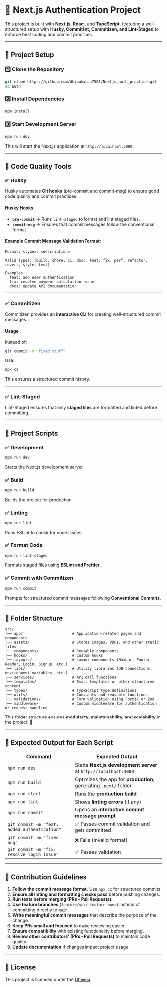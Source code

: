 # 🚀 Next.js Authentication Project

This project is built with **Next.js**, **React**, and **TypeScript**, featuring a well-structured setup with **Husky, Commitlint, Commitizen, and Lint-Staged** to enforce best coding and commit practices.

---

## 📖 Project Setup

### 1️⃣ Clone the Repository

```sh
git clone https://github.com/dhinakaran7501/Nextjs_auth_practice.git
cd auth
```

### 2️⃣ Install Dependencies

```sh
npm install
```

### 3️⃣ Start Development Server

```sh
npm run dev
```

This will start the Next.js application at `http://localhost:3000`.

---

## 🔧 Code Quality Tools

### ✅ Husky

Husky automates **Git hooks** (pre-commit and commit-msg) to ensure good code quality and commit practices.

#### **Husky Hooks**

- **`pre-commit`** → Runs `lint-staged` to format and lint staged files.
- **`commit-msg`** → Ensures that commit messages follow the conventional format.

#### **Example Commit Message Validation Format:**

```
Format: <type>: <description>

Valid types: [build, chore, ci, docs, feat, fix, perf, refactor, revert, style, test]

Examples:
  feat: add user authentication
  fix: resolve payment calculation issue
  docs: update API documentation
```

---

### ✅ Commitizen

Commitizen provides an **interactive CLI** for creating well-structured commit messages.

#### **Usage**

Instead of:

```sh
git commit -m "fixed stuff"
```

Use:

```sh
npx cz
```

This ensures a structured commit history.

---

### ✅ Lint-Staged

Lint-Staged ensures that only **staged files** are formatted and linted before committing.

---

## 🚀 Project Scripts

### ✅ Development

```sh
npm run dev
```

Starts the Next.js development server.

### ✅ Build

```sh
npm run build
```

Builds the project for production.

### ✅ Linting

```sh
npm run lint
```

Runs ESLint to check for code issues.

### ✅ Format Code

```sh
npm run lint-staged
```

Formats staged files using **ESLint and Prettier**.

### ✅ Commit with Commitizen

```sh
npm run commit
```

Prompts for structured commit messages following **Conventional Commits**.

---

## 📂 Folder Structure

```
src/
│── app/                      # Application-related pages and components
│── assets/                   # Stores images, PDFs, and other static files
│── components/               # Reusable components
│── hooks/                    # Custom hooks
│── layouts/                  # Layout components (Navbar, Footer, Header, Login, Signup, etc.)
│── libs/                     # Utility libraries (DB connections, environment variables, etc.)
│── services/                 # API call functions
│── templates/                # Email templates or other structured content
│── types/                    # TypeScript type definitions
│── utils/                    # Constants and reusable functions
│── validations/              # Form validation using Formik or Zod
│── middleware/               # Custom middleware for authentication or request handling
```

This folder structure ensures **modularity, maintainability, and scalability** in the project. 🚀

---

## 🎯 Expected Output for Each Script

| Command                                      | Expected Output                                                  |
| -------------------------------------------- | ---------------------------------------------------------------- |
| `npm run dev`                                | Starts **Next.js development server** at `http://localhost:3000` |
| `npm run build`                              | Optimizes the app for **production**, generating `.next/` folder |
| `npm run start`                              | Runs the **production build**                                    |
| `npm run lint`                               | Shows **linting errors** (if any)                                |
| `npm run commit`                             | Opens an **interactive commit message prompt**                   |
| `git commit -m "feat: added authentication"` | ✅ Passes commit validation and gets committed                   |
| `git commit -m "fixed bug"`                  | ❌ Fails (invalid format)                                        |
| `git commit -m "fix: resolve login issue"`   | ✅ Passes validation                                             |

---

## 🎯 Contribution Guidelines

1. **Follow the commit message format.** Use `npx cz` for structured commits.
2. **Ensure all linting and formatting checks pass** before pushing changes.
3. **Run tests before merging (PRs - Pull Requests).**
4. **Use feature branches** (`feature/your-feature-name`) instead of committing directly to `main`.
5. **Write meaningful commit messages** that describe the purpose of the change.
6. **Keep PRs small and focused** to make reviewing easier.
7. **Ensure compatibility** with existing functionality before merging.
8. **Review other contributors' (PRs - Pull Requests)** to maintain code quality.
9. **Update documentation** if changes impact project usage.

---

## 📜 License

This project is licensed under the [Dheena](https://www.linkedin.com/in/dhinakaran-ramasamy-7684ba22a/).
